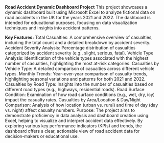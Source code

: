 **Road Accident Dynamic Dashboard Project**
This project showcases a dynamic dashboard built using Microsoft Excel to analyze fictional data on road accidents in the UK for the years 2021 and 2022. The dashboard is intended for educational purposes, focusing on data visualization techniques and insights into accident patterns.

**Key Features:**
Total Casualties: A comprehensive overview of casualties, including the total count and a detailed breakdown by accident severity.
Accident Severity Analysis: Percentage distribution of casualties categorized by accident severity (e.g., slight, serious, fatal).
Vehicle Type Analysis: Identification of the vehicle types associated with the highest number of casualties, highlighting the most at-risk categories.
Casualties by Vehicle Type: A detailed comparison of casualties across different vehicle types.
Monthly Trends: Year-over-year comparison of casualty trends, highlighting seasonal variations and patterns for both 2021 and 2022.
Casualties by Road Type: Insights into the number of casualties based on different road types (e.g., highways, residential roads).
Road Surface Condition: Examination of how road surface conditions (e.g., wet, dry, icy) impact the casualty rates.
Casualties by Area/Location & Day/Night Comparison: Analysis of how location (urban vs. rural) and time of day (day vs. night) affect casualty numbers.
Purpose:
The project aims to demonstrate proficiency in data analysis and dashboard creation using Excel, helping to visualize and interpret accident data effectively. By exploring various key performance indicators (KPIs) and trends, the dashboard offers a clear, actionable view of road accident data for decision-makers or educational use.
